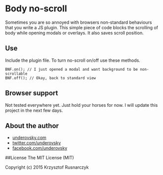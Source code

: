 # Body no-scroll
Sometimes you are so annoyed with browsers non-standard behaviours that you write a JS plugin. This simple piece of code blocks the scrolling of body while opening modals or overlays. It also saves scroll position.

## Use
Include the plugin file. To turn no-scroll on/off use these methods.

```
BNF.on(); // I just opened a modal and want background to be non-scrollable
BNF.off(); // Okay, back to standard view
```

## Browser support
Not tested everywhere yet. Just hold your horses for now. I will update this project in the next few days.

## About the author
* [underovsky.com](http://underovsky.com)
* [twitter.com/underovsky](https://twitter.com/underovsky)
* [facebook.com/underovsky](https://facebook.com/underovsky)

##License
The MIT License (MIT)

Copyright (c) 2015 Krzysztof Rusnarczyk
